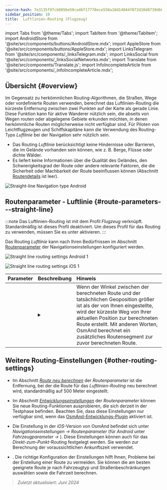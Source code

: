 ```yaml
---
source-hash: 7e3135f97cb0856e50ca46f17778ece558a18d14044f072d10d8739db6285192
sidebar_position: 10
title:  Luftlinien-Routing (Flugzeug)
---
```

import Tabs from '@theme/Tabs';
import TabItem from '@theme/TabItem';
import AndroidStore from '@site/src/components/buttons/AndroidStore.mdx';
import AppleStore from '@site/src/components/buttons/AppleStore.mdx';
import LinksTelegram from '@site/src/components/_linksTelegram.mdx';
import LinksSocial from '@site/src/components/_linksSocialNetworks.mdx';
import Translate from '@site/src/components/Translate.js';
import InfoIncompleteArticle from '@site/src/components/_infoIncompleteArticle.mdx';


<InfoIncompleteArticle/>


## Übersicht {#overview}

Im Gegensatz zu herkömmlichen Routing-Algorithmen, die Straßen, Wege oder vordefinierte Routen verwenden, berechnet das Luftlinien-Routing die kürzeste Entfernung zwischen zwei Punkten auf der Karte als gerade Linie. Diese Funktion kann für aktive Wanderer nützlich sein, die abseits von Wegen routen oder abgelegene Gebiete erkunden möchten, in denen herkömmliche Routen möglicherweise nicht verfügbar sind. Für Piloten von Leichtflugzeugen und Schiffskapitäne kann die Verwendung des Routing-Typs *Luftlinie* bei der Navigation sehr nützlich sein.

<!-- ![Straight line Navigation example Android 1](@site/static/img/navigation/routing/straight_line_routing_andr_1.png) ![Straight line Navigation example Android 1](@site/static/img/navigation/routing/straight_line_routing_andr_2.png)  -->

- Das Routing *Luftlinie* berücksichtigt keine Hindernisse oder Barrieren, die im Gelände vorhanden sein können, wie z. B. Berge, Flüsse oder dichte Wälder.
- Es liefert keine Informationen über die Qualität des Geländes, den Schwierigkeitsgrad der Route oder andere relevante Faktoren, die die Sicherheit oder Machbarkeit der Route beeinflussen können (Abschnitt [Routendetails](../setup/route-details.md) ist leer).

![Straight-line Navigation type Android](@site/static/img/navigation/routing/straight_line_routing_andr.png)


## Routenparameter - Luftlinie {#route-parameters---straight-line}

:::note
Das Luftlinien-Routing ist mit dem Profil *Flugzeug* verknüpft. Standardmäßig ist dieses Profil deaktiviert. Um dieses Profil für das Routing zu verwenden, müssen Sie es unter *<Translate android="true" ids="shared_string_menu,shared_string_settings,application_profiles"/>* aktivieren.
:::

Das Routing *Luftlinie* kann nach Ihren Bedürfnissen im Abschnitt [Routenparameter](../guidance/navigation-settings.md#route-parameters) der Navigationseinstellungen konfiguriert werden.

<Tabs groupId="operating-systems">

<TabItem value="android" label="Android">

![Straight line routing settings Android 1](@site/static/img/navigation/routing/aircraft_routing_andr.png)

</TabItem>

<TabItem value="ios" label="iOS">

![Straight line routing settings iOS 1](@site/static/img/navigation/routing/straight_line_ios.png)

</TabItem>

</Tabs>

| Parameter | Beschreibung | Hinweis |
|:------------|:---------------|:---------------|
| *<Translate android="true" ids="recalc_angle_dialog_title"/>* |  <details><summary> <Translate android="true" ids="recalc_angle_dialog_descr"/>  </summary>![Straight line recalculation Android](@site/static/img/navigation/routing/straight_line_recalculation_andr.png) </details>  | Wenn der Winkel zwischen der berechneten Route und der tatsächlichen Geoposition größer ist als der von Ihnen eingestellte, wird der kürzeste Weg von Ihrer aktuellen Position zur berechneten Route erstellt. Mit anderen Worten, OsmAnd berechnet ein zusätzliches Routensegment zur zuvor berechneten Route. |


## Weitere Routing-Einstellungen {#other-routing-settings}

- Im Abschnitt [*Route neu berechnen*](../../navigation/guidance/navigation-settings.md#recalculate-route) der *Routenparameter* ist die Entfernung, bei der die Route für das *Luftlinien-Routing* neu berechnet wird, standardmäßig auf 500 Meter eingestellt.

- Im Abschnitt [*Entwicklungseinstellungen*](../guidance/navigation-settings.md#development-settings) der *Routenparameter* können Sie neue Routing-Funktionen ausprobieren, die sich derzeit in der Testphase befinden. Beachten Sie, dass diese Einstellungen nur verfügbar sind, wenn das [OsmAnd-Entwicklungs-Plugin](../../plugins/development.md) aktiviert ist.

- Die Einstellung *[<Translate ios="true" ids="road_speeds"/>](../guidance/navigation-settings.md#road-speeds)* in der *iOS*-Version von OsmAnd befindet sich unter *Navigationseinstellungen → Routenparameter* (für *Android* unter *Fahrzeugparameter → [<Translate android="true" ids="default_speed_setting_title"/>](../guidance/navigation-settings.md#default-speed--road-speeds)*). Diese Einstellungen können auch für das *Direkt-zum-Punkt*-Routing festgelegt werden. Sie werden zur Berechnung der voraussichtlichen Ankunftszeit verwendet.

- *[<Translate ios="true" ids="vehicle_parameters"/>](../guidance/navigation-settings.md#vehicle-parameters)*. Die richtige Konfiguration der Einstellungen hilft Ihnen, Probleme bei der Erstellung einer Route zu vermeiden. Sie können die am besten geeignete Route je nach Fahrzeugtyp und Straßenbeschränkungen auswählen sowie die Fahrzeit berechnen.

> *Zuletzt aktualisiert: Juni 2024*